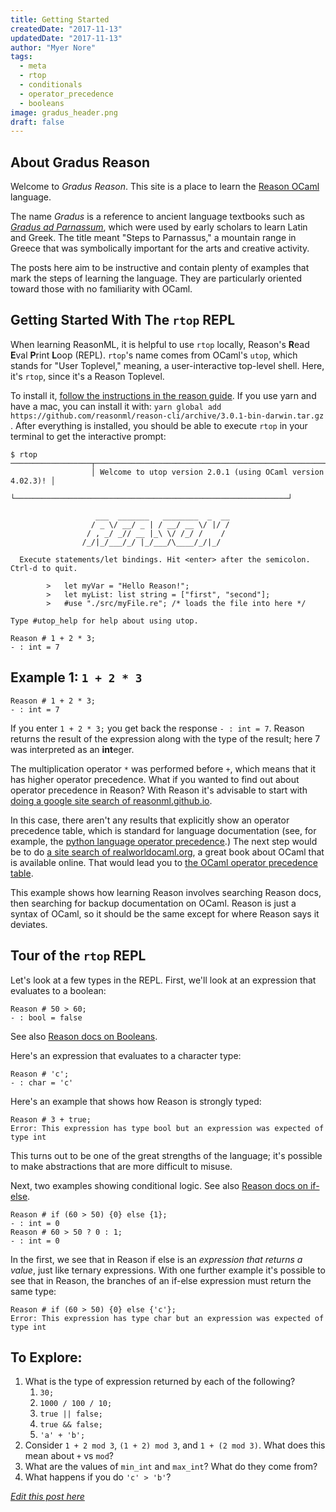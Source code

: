 ```yaml
---
title: Getting Started
createdDate: "2017-11-13"
updatedDate: "2017-11-13"
author: "Myer Nore"
tags:
  - meta
  - rtop
  - conditionals
  - operator_precedence
  - booleans
image: gradus_header.png
draft: false
---
```


## About Gradus Reason

Welcome to _Gradus Reason_. This site is a place to learn the [Reason OCaml](https://reasonml.github.io/) 
language.

The name _Gradus_ is a reference to ancient language textbooks such as 
[_Gradus ad Parnassum_](https://en.wikipedia.org/wiki/Gradus_ad_Parnassum), which were used 
by early scholars to learn Latin and Greek. The title meant 
"Steps to Parnassus," a mountain range in Greece that was symbolically important for 
the arts and creative activity.

The posts here aim to be instructive and contain plenty of examples that mark the 
steps of learning the language. They are particularly oriented toward those with 
no familiarity with OCaml.

## Getting Started With The `rtop` REPL

When learning ReasonML, it is helpful to use `rtop` locally, 
Reason's **R**ead **E**val **P**rint **L**oop (REPL). `rtop`'s name comes from 
OCaml's `utop`, which stands for "User Toplevel," meaning, a user-interactive 
top-level shell. Here, it's `rtop`, since it's a Reason Toplevel.

To install it, [follow the instructions in the reason guide](https://reasonml.github.io/guide/editor-tools/global-installation/#recommended-through-npmyarn). If you 
use yarn and have a mac, you can install it with: 
`yarn global add https://github.com/reasonml/reason-cli/archive/3.0.1-bin-darwin.tar.gz`
. After everything is installed, you should be able to execute `rtop` in your terminal to get
the interactive prompt:

    $ rtop
    ──────────────────┬─────────────────────────────────────────────────────────────┬──────────────────
                      │ Welcome to utop version 2.0.1 (using OCaml version 4.02.3)! │
                      └─────────────────────────────────────────────────────────────┘

                       ___  _______   ________  _  __
                      / _ \/ __/ _ | / __/ __ \/ |/ /
                     / , _/ _// __ |_\ \/ /_/ /    /
                    /_/|_/___/_/ |_/___/\____/_/|_/

      Execute statements/let bindings. Hit <enter> after the semicolon. Ctrl-d to quit.

            >   let myVar = "Hello Reason!";
            >   let myList: list string = ["first", "second"];
            >   #use "./src/myFile.re"; /* loads the file into here */

    Type #utop_help for help about using utop.

    Reason # 1 + 2 * 3;
    - : int = 7

## Example 1: `1 + 2 * 3`

    Reason # 1 + 2 * 3;
    - : int = 7

If you enter `1 + 2 * 3;` you get back the response `- : int = 7`.
Reason returns the result of the expression along with the type of the result; 
here 7 was interpreted as an **int**eger. 

The multiplication operator `*` was performed before `+`, which means that it has 
higher operator precedence. What if you wanted to find out about operator precedence 
in Reason? With Reason it's advisable to start with 
[doing a google site search of reasonml.github.io](https://www.google.com/search?q=site:reasonml.github.io+precedence).

In this case, there aren't any results that explicitly show an operator precedence table,
which is standard for language documentation (see, for example, the [python language operator precedence](https://docs.python.org/3/reference/expressions.html#operator-precedence).) The next step would be to 
do [a site search of realworldocaml.org](https://www.google.com/search?q=site:realworldocaml.org+precedence), a great book about OCaml that is available online. That would lead
you to [the OCaml operator precedence table](https://realworldocaml.org/v1/en/html/variables-and-functions.html#table2_1).

This example shows how learning Reason involves searching Reason docs, 
then searching for backup documentation on OCaml. Reason is just a syntax of OCaml, 
so it should be the same except for where Reason says it deviates.

## Tour of the `rtop` REPL

Let's look at a few types in the REPL. First, we'll look at an expression that evaluates
to a boolean:

    Reason # 50 > 60;
    - : bool = false

See also [Reason docs on Booleans](https://reasonml.github.io/guide/language/boolean).

Here's an expression that evaluates to a character type: 

    Reason # 'c';
    - : char = 'c'

Here's an example that shows how Reason is strongly typed:

    Reason # 3 + true;
    Error: This expression has type bool but an expression was expected of type int

This turns out to be one of the great strengths of the language; it's possible to make
abstractions that are more difficult to misuse. 

Next, two examples showing conditional logic. See also [Reason docs on if-else](https://reasonml.github.io/guide/language/if-else).

    Reason # if (60 > 50) {0} else {1};
    - : int = 0                                                                                        
    Reason # 60 > 50 ? 0 : 1;
    - : int = 0                                                                                        

In the first, we see that in Reason if else is an _expression that returns a value_, 
just like ternary expressions. With one further example it's possible to see that 
in Reason, the branches of an if-else expression must return the same type: 

    Reason # if (60 > 50) {0} else {'c'};
    Error: This expression has type char but an expression was expected of type int

## To Explore:

1.  What is the type of expression returned by each of the following?
    1.  `30;`
    2.  `1000 / 100 / 10;`
    3.  `true || false;`
    4.  `true && false;`
    5.  `'a' + 'b';`
2.  Consider `1 + 2 mod 3`, `(1 + 2) mod 3`, and `1 + (2 mod 3)`. What does this mean 
    about `+` vs `mod`?
3.  What are the values of `min_int` and `max_int`? What do they come from?
4.  What happens if you do `'c' > 'b'`?

_[Edit this post here](https://github.com/codekiln/gradus-reason/tree/master/data/steps/2017-11-12--getting-started/index.md)_
